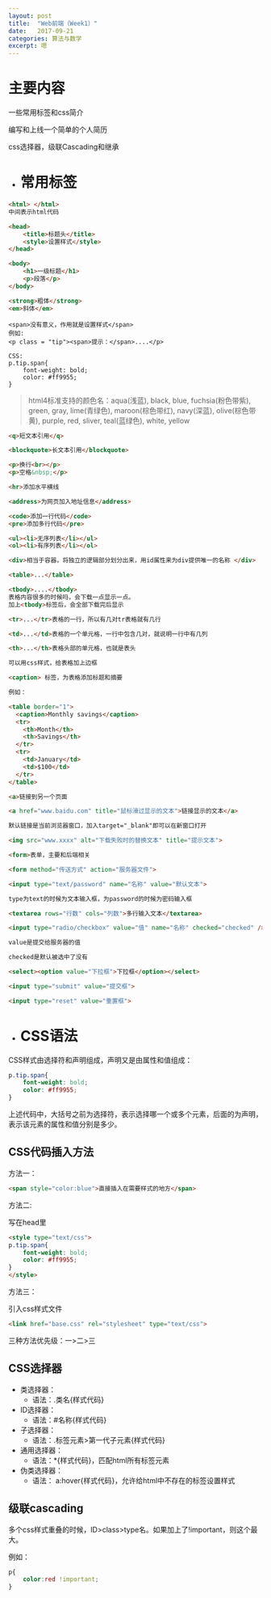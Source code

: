 ```yaml
---
layout: post
title:  "Web前端（Week1）"
date:   2017-09-21
categories: 算法与数学
excerpt: 嗯
---
```

# 主要内容

一些常用标签和css简介

编写和上线一个简单的个人简历

css选择器，级联Cascading和继承

- # 常用标签

```html
<html> </html>
中间表示html代码
```

```html
<head>
    <title>标题头</title>
    <style>设置样式</style>
</head>
```

```html
<body>
    <h1>一级标题</h1>
    <p>段落</p>
</body>
```

```html
<strong>粗体</strong>
<em>斜体</em>
```

```
<span>没有意义，作用就是设置样式</span>
例如:
<p class = "tip"><span>提示：</span>....</p>

CSS:
p.tip.span{
    font-weight: bold;
    color: #ff9955;
}
```

> html4标准支持的颜色名：aqua(浅蓝), black, blue, fuchsia(粉色带紫), green, gray, lime(青绿色), maroon(棕色带红), navy(深蓝), olive(棕色带黄), purple, red, sliver, teal(蓝绿色), white, yellow

```html
<q>短文本引用</q>
```

```html
<blockquote>长文本引用</blockquote>
```

```html
<p>换行<br></p>
<p>空格&nbsp;</p>
```

```html
<hr>添加水平横线
```

```html
<address>为网页加入地址信息</address>
```

```html
<code>添加一行代码</code>
<pre>添加多行代码</pre>
```

```html
<ul><li>无序列表</li></ul>
<ol><li>有序列表</li></ol>
```

```html
<div>相当于容器，将独立的逻辑部分划分出来，用id属性来为div提供唯一的名称 </div>
```

```html
<table>...</table>

<tbody>....</tbody>
表格内容很多的时候吗，会下载一点显示一点。
加上<tbody>标签后，会全部下载完后显示

<tr>...</tr>表格的一行，所以有几对tr表格就有几行

<td>...</td>表格的一个单元格，一行中包含几对，就说明一行中有几列

<th>...</th>表格头部的单元格，也就是表头

可以用css样式，给表格加上边框
```

```html
<caption> 标签，为表格添加标题和摘要

例如：

<table border="1">
  <caption>Monthly savings</caption>
  <tr>
    <th>Month</th>
    <th>Savings</th>
  </tr>
  <tr>
    <td>January</td>
    <td>$100</td>
  </tr>
</table>
```

```html
<a>链接到另一个页面

<a href="www.baidu.com" title="鼠标滑过显示的文本">链接显示的文本</a>

默认链接是当前浏览器窗口，加入target="_blank"即可以在新窗口打开
```

```html
<img src="www.xxxx" alt="下载失败时的替换文本" title="提示文本">
```

```html
<form>表单，主要和后端相关

<form method="传送方式" action="服务器文件">

```

```html
<input type="text/password" name="名称" value="默认文本">

type为text的时候为文本输入框，为password的时候为密码输入框
```

```html
<textarea rows="行数" cols="列数">多行输入文本</textarea>
```

```html
<input type="radio/checkbox" value="值" name="名称" checked="checked" />

value是提交给服务器的值

checked是默认被选中了没有
```

```html
<select><option value="下拉框">下拉框</option></select>
```

```html
<input type="submit" value="提交框">
```

```html
<input type="reset" value="重置框">
```

- # CSS语法

CSS样式由选择符和声明组成，声明又是由属性和值组成：

```css
p.tip.span{
    font-weight: bold;
    color: #ff9955;
}
```

上述代码中，大括号之前为选择符，表示选择哪一个或多个元素，后面的为声明，表示该元素的属性和值分别是多少。

## CSS代码插入方法

方法一：
```html
<span style="color:blue">直接插入在需要样式的地方</span>
```

方法二:

写在head里

```html
<style type="text/css">
p.tip.span{
    font-weight: bold;
    color: #ff9955;
}
</style>
```

方法三：

引入css样式文件

```html
<link href="base.css" rel="stylesheet" type="text/css">
```

三种方法优先级：一>二>三

## CSS选择器

* 类选择器：
    * 语法：\.类名{样式代码}
* ID选择器：
    * 语法：\#名称{样式代码}
* 子选择器：
    * 语法：\.标签元素>第一代子元素{样式代码}
* 通用选择器：
    * 语法：\*{样式代码}，匹配html所有标签元素
* 伪类选择器：
    * 语法： a:hover{样式代码}，允许给html中不存在的标签设置样式

## 级联cascading

多个css样式重叠的时候，ID>class>type名。如果加上了\!important，则这个最大。

例如：

```css
p{
    color:red !important;
}
```

